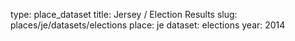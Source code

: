 type: place_dataset
title: Jersey / Election Results
slug: places/je/datasets/elections
place: je
dataset: elections
year: 2014
